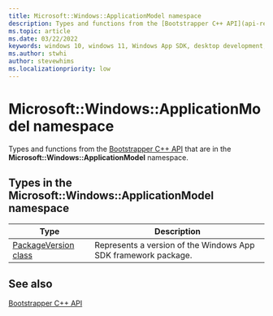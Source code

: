 ```yaml
---
title: Microsoft::Windows::ApplicationModel namespace
description: Types and functions from the [Bootstrapper C++ API](api-reference/bootstrapper-cpp-api/index.md) that are in the **Microsoft::Windows::ApplicationModel** namespace.
ms.topic: article
ms.date: 03/22/2022
keywords: windows 10, windows 11, Windows App SDK, desktop development, app sdk, bootstrapper, bootstrapper api
ms.author: stwhi
author: stevewhims
ms.localizationpriority: low
---
```


# Microsoft::Windows::ApplicationModel namespace

Types and functions from the [Bootstrapper C++ API](../index.md) that are in the **Microsoft::Windows::ApplicationModel** namespace.

## Types in the Microsoft::Windows::ApplicationModel namespace

| Type | Description |
| - | - |
| [PackageVersion class](microsoft.windows.applicationmodel.packageversion.md) | Represents a version of the Windows App SDK framework package. |

## See also 

[Bootstrapper C++ API](../index.md)
